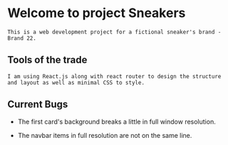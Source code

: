 # Welcome to project Sneakers

    This is a web development project for a fictional sneaker's brand - Brand 22.

## Tools of the trade

    I am using React.js along with react router to design the structure and layout as well as minimal CSS to style.

## Current Bugs

- The first card's background breaks a little in full window resolution.

- The navbar items in full resolution are not on the same line.
